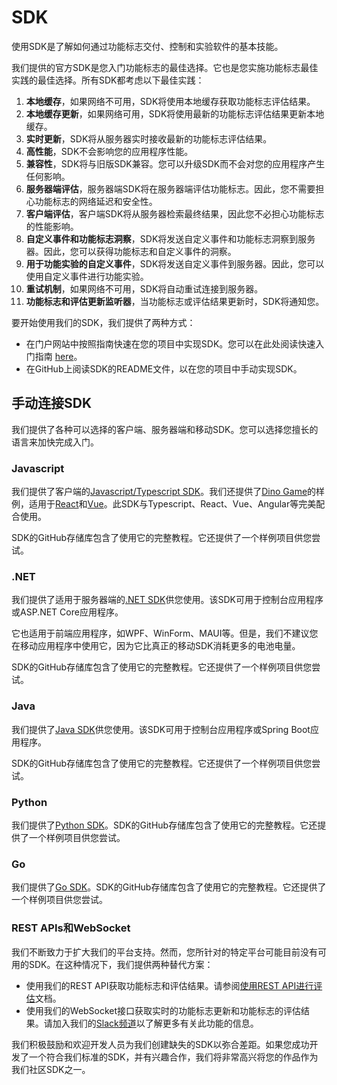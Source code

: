 # SDK

使用SDK是了解如何通过功能标志交付、控制和实验软件的基本技能。

我们提供的官方SDK是您入门功能标志的最佳选择。它也是您实施功能标志最佳实践的最佳选择。所有SDK都考虑以下最佳实践：

1. **本地缓存**，如果网络不可用，SDK将使用本地缓存获取功能标志评估结果。
2. **本地缓存更新**，如果网络可用，SDK将使用最新的功能标志评估结果更新本地缓存。
3. **实时更新**，SDK将从服务器实时接收最新的功能标志评估结果。
4. **高性能**，SDK不会影响您的应用程序性能。
5. **兼容性**，SDK将与旧版SDK兼容。您可以升级SDK而不会对您的应用程序产生任何影响。
6. **服务器端评估**，服务器端SDK将在服务器端评估功能标志。因此，您不需要担心功能标志的网络延迟和安全性。
7. **客户端评估**，客户端SDK将从服务器检索最终结果，因此您不必担心功能标志的性能影响。
8. **自定义事件和功能标志洞察**，SDK将发送自定义事件和功能标志洞察到服务器。因此，您可以获得功能标志和自定义事件的洞察。
9. **用于功能实验的自定义事件**，SDK将发送自定义事件到服务器。因此，您可以使用自定义事件进行功能实验。
10. **重试机制**，如果网络不可用，SDK将自动重试连接到服务器。
11. **功能标志和评估更新监听器**，当功能标志或评估结果更新时，SDK将通知您。

要开始使用我们的SDK，我们提供了两种方式：

- 在门户网站中按照指南快速在您的项目中实现SDK。您可以在此处阅读快速入门指南 [here](../getting-started/connect-an-sdk)。
- 在GitHub上阅读SDK的README文件，以在您的项目中手动实现SDK。

## 手动连接SDK

我们提供了各种可以选择的客户端、服务器端和移动SDK。您可以选择您擅长的语言来加快完成入门。

### Javascript

我们提供了客户端的[Javascript/Typescript SDK](https://github.com/featbit/featbit-js-client-sdk)。我们还提供了[Dino Game](https://github.com/featbit/featbit-samples/tree/main/samples/dino-game/interactive-demo-react)的样例，适用于[React](https://github.com/featbit/featbit-samples/tree/main/samples/dino-game/interactive-demo-vue)和[Vue](https://github.com/featbit/featbit-samples/tree/main/samples/dino-game/interactive-demo-react)。此SDK与Typescript、React、Vue、Angular等完美配合使用。

SDK的GitHub存储库包含了使用它的完整教程。它还提供了一个样例项目供您尝试。

### .NET

我们提供了适用于服务器端的[.NET SDK](https://github.com/featbit/featbit-dotnet-sdk)供您使用。该SDK可用于控制台应用程序或ASP.NET Core应用程序。

它也适用于前端应用程序，如WPF、WinForm、MAUI等。但是，我们不建议您在移动应用程序中使用它，因为它比真正的移动SDK消耗更多的电池电量。

SDK的GitHub存储库包含了使用它的完整教程。它还提供了一个样例项目供您尝试。

### Java

我们提供了[Java SDK](https://github.com/featbit/featbit-java-sdk)供您使用。该SDK可用于控制台应用程序或Spring Boot应用程序。

SDK的GitHub存储库包含了使用它的完整教程。它还提供了一个样例项目供您尝试。

### Python

我们提供了[Python SDK](https://github.com/featbit/featbit-python-sdk)。SDK的GitHub存储库包含了使用它的完整教程。它还提供了一个样例项目供您尝试。

### Go

我们提供了[Go SDK](https://github.com/featbit/featbit-go-sdk)。SDK的GitHub存储库包含了使用它的完整教程。它还提供了一个样例项目供您尝试。

### REST APIs和WebSocket

我们不断致力于扩大我们的平台支持。然而，您所针对的特定平台可能目前没有可用的SDK。在这种情况下，我们提供两种替代方案：

- 使用我们的REST API获取功能标志和评估结果。请参阅[使用REST API进行评估](retrieve-feature-flags-with-api)文档。
- 使用我们的WebSocket接口获取实时的功能标志更新和功能标志的评估结果。请加入我们的[Slack频道](https://join.slack.com/t/featbit/shared_invite/zt-1ew5e2vbb-x6Apan1xZOaYMnFzqZkGNQ)以了解更多有关此功能的信息。

我们积极鼓励和欢迎开发人员为我们创建缺失的SDK以弥合差距。如果您成功开发了一个符合我们标准的SDK，并有兴趣合作，我们将非常高兴将您的作品作为我们社区SDK之一。